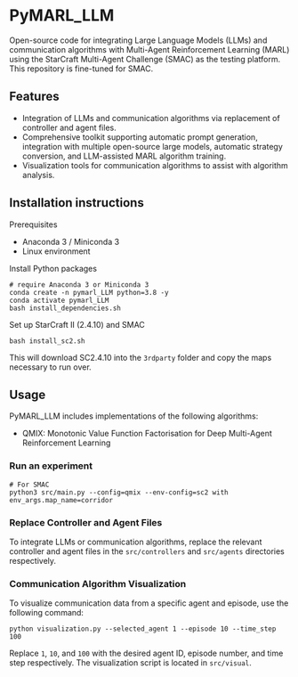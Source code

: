 # PyMARL_LLM

Open-source code for integrating Large Language Models (LLMs) and communication algorithms with Multi-Agent Reinforcement Learning (MARL) using the StarCraft Multi-Agent Challenge (SMAC) as the testing platform. This repository is fine-tuned for SMAC.

## Features

- Integration of LLMs and communication algorithms via replacement of controller and agent files.
- Comprehensive toolkit supporting automatic prompt generation, integration with multiple open-source large models, automatic strategy conversion, and LLM-assisted MARL algorithm training.
- Visualization tools for communication algorithms to assist with algorithm analysis.

## Installation instructions

Prerequisites
- Anaconda 3 / Miniconda 3
- Linux environment

Install Python packages
```shell
# require Anaconda 3 or Miniconda 3
conda create -n pymarl_LLM python=3.8 -y
conda activate pymarl_LLM
bash install_dependencies.sh
```

Set up StarCraft II (2.4.10) and SMAC
```shell
bash install_sc2.sh
```
This will download SC2.4.10 into the `3rdparty` folder and copy the maps necessary to run over.

## Usage

PyMARL_LLM includes implementations of the following algorithms:
- QMIX: Monotonic Value Function Factorisation for Deep Multi-Agent Reinforcement Learning

### Run an experiment
```shell
# For SMAC
python3 src/main.py --config=qmix --env-config=sc2 with env_args.map_name=corridor
```

### Replace Controller and Agent Files
To integrate LLMs or communication algorithms, replace the relevant controller and agent files in the `src/controllers` and `src/agents` directories respectively.

### Communication Algorithm Visualization
To visualize communication data from a specific agent and episode, use the following command:
```shell
python visualization.py --selected_agent 1 --episode 10 --time_step 100
```
Replace `1`, `10`, and `100` with the desired agent ID, episode number, and time step respectively. The visualization script is located in `src/visual`.

